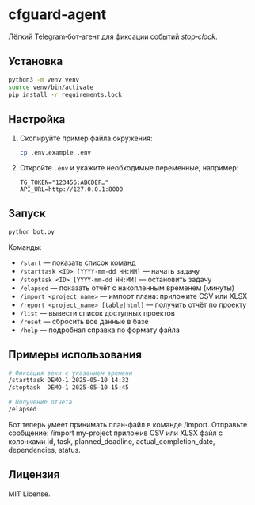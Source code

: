 # cfguard‑agent

Лёгкий Telegram‑бот‑агент для фиксации событий *stop‑clock*.

## Установка

```bash
python3 -m venv venv
source venv/bin/activate
pip install -r requirements.lock
```

## Настройка

1. Скопируйте пример файла окружения:
   ```bash
   cp .env.example .env
   ```
2. Откройте `.env` и укажите необходимые переменные, например:
   ```env
   TG_TOKEN="123456:ABCDEF…"
   API_URL=http://127.0.0.1:8000
   ```

## Запуск

```bash
python bot.py
```

Команды:
* `/start` — показать список команд
* `/starttask <ID> [YYYY‑mm‑dd HH:MM]` — начать задачу
* `/stoptask <ID> [YYYY‑mm‑dd HH:MM]` — остановить задачу
* `/elapsed` — показать отчёт с накопленным временем (минуты)
* `/import <project_name>` — импорт плана: приложите CSV или XLSX
* `/report <project_name> [table|html]` — получить отчёт по проекту
* `/list` — вывести список доступных проектов
* `/reset` — сбросить все данные в базе
* `/help` — подробная справка по формату файла

## Примеры использования

```bash
# Фиксация вехи с указанием времени
/starttask DEMO-1 2025-05-10 14:32
/stoptask  DEMO-1 2025-05-10 15:45

# Получение отчёта
/elapsed
```

Бот теперь умеет принимать план-файл в команде /import. Отправьте сообщение:
/import my-project
приложив CSV или XLSX файл с колонками id, task, planned_deadline, actual_completion_date, dependencies, status.

## Лицензия

MIT License.
